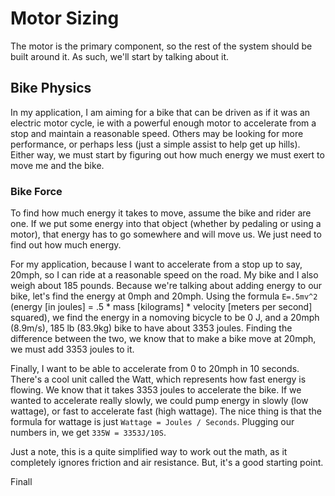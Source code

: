 # Motor Sizing

The motor is the primary component, so the rest of the system should be built around it. As such, we'll start by talking about it.

## Bike Physics

In my application, I am aiming for a bike that can be driven as if it was an electric motor cycle, ie with a powerful enough motor to accelerate from a stop and maintain a reasonable speed. Others may be looking for more performance, or perhaps less (just a simple assist to help get up hills). Either way, we must start by figuring out how much energy we must exert to move me and the bike.

### Bike Force

To find how much energy it takes to move, assume the bike and rider are one. If we put some energy into that object (whether by pedaling or using a motor), that energy has to go somewhere and will move us. We just need to find out how much energy.

For my application, because I want to accelerate from a stop up to say, 20mph, so I can ride at a reasonable speed on the road. My bike and I also weigh about 185 pounds. Because we're talking about adding energy to our bike, let's find the energy at 0mph and 20mph. Using the formula `E=.5mv^2` (energy [in joules] = .5 * mass [kilograms] * velocity [meters per second] squared), we find the energy in a nomoving bicycle to be 0 J, and a 20mph (8.9m/s), 185 lb (83.9kg) bike to have about 3353 joules. Finding the difference between the two, we know that to make a bike move at 20mph, we must add 3353 joules to it.

Finally, I want to be able to accelerate from 0 to 20mph in 10 seconds. There's a cool unit called the Watt, which represents how fast energy is flowing. We know that it takes 3353 joules to accelerate the bike. If we wanted to accelerate really slowly, we could pump energy in slowly (low wattage), or fast to accelerate fast (high wattage). The nice thing is that the formula for wattage is just `Wattage = Joules / Seconds`. Plugging our numbers in, we get `335W = 3353J/10S`.

Just a note, this is a quite simplified way to work out the math, as it completely ignores friction and air resistance. But, it's a good starting point.

Finall
